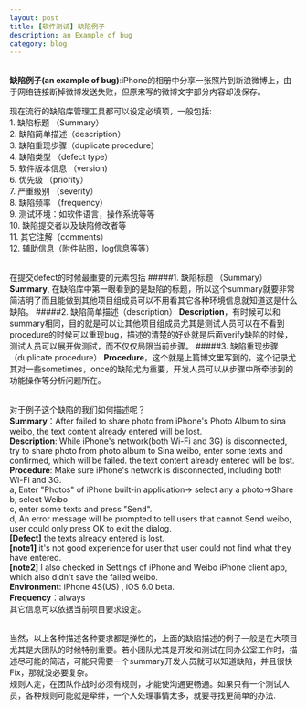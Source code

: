 ```yaml
---
layout: post
title: [软件测试] 缺陷例子
description: an Example of bug
category: blog
---
```

<br/>**缺陷例子(an example of bug)**:iPhone的相册中分享一张照片到新浪微博上，由于网络链接断掉微博发送失败，但原来写的微博文字部分内容却没保存。

现在流行的缺陷库管理工具都可以设定必填项，一般包括:
<br/>1. 缺陷标题 （Summary）
<br/>2. 缺陷简单描述（description）
<br/>3. 缺陷重现步骤（duplicate procedure）
<br/>4. 缺陷类型 （defect type）
<br/>5. 软件版本信息 （version)
<br/>6. 优先级 （priority）
<br/>7. 严重级别 （severity）
<br/>8. 缺陷频率 （frequency）
<br/>9. 测试环境：如软件语言，操作系统等等
<br/>10. 缺陷提交者以及缺陷修改者等
<br/>11. 其它注解（comments）
<br/>12. 辅助信息（附件贴图，log信息等等）

<br/>在提交defect的时候最重要的元素包括
#####1. 缺陷标题 （Summary）
**Summary**, 在缺陷库中第一眼看到的是缺陷的标题，所以这个summary就要非常简洁明了而且能做到其他项目组成员可以不用看其它各种环境信息就知道这是什么缺陷。
#####2. 缺陷简单描述（description）
**Description**，有时候可以和summary相同，目的就是可以让其他项目组成员尤其是测试人员可以在不看到procedure的时候可以重现bug，描述的清楚的好处就是后面verify缺陷的时候，测试人员可以展开做测试，而不仅仅局限当前步骤。
#####3. 缺陷重现步骤（duplicate procedure）
**Procedure**，这个就是上篇博文里写到的，这个记录尤其对一些sometimes，once的缺陷尤为重要，开发人员可以从步骤中所牵涉到的功能操作等分析问题所在。

<br/>对于例子这个缺陷的我们如何描述呢？
<br/>**Summary**：After failed to share photo from iPhone's Photo Album to sina weibo, the text content already entered will be lost.
<br/>**Description**:  While iPhone's network(both Wi-Fi and 3G) is disconnected, try to share photo from photo album to Sina weibo, enter some texts and confirmed, which will be failed. the text content already entered will be lost.
<br/>**Procedure**:
Make sure iPhone's network is disconnected, including both Wi-Fi and 3G.
<br/>a, Enter "Photos" of iPhone built-in application-> select any a photo->Share
<br/>b, select Weibo
<br/>c, enter some texts and press "Send".
<br/>d, An error message will be prompted to tell users that cannot Send weibo,  user could only press OK to exit the dialog.
<br/>**[Defect]** the texts already entered is lost. 
<br/>**[note1]** it's not good experience for user that user could not find what they have entered.
<br/>**[note2]** I also checked in Settings of iPhone and Weibo iPhone client app, which also didn't save the failed weibo.
<br/>**Environment**: iPhone 4S(US) , iOS 6.0 beta.
<br/>**Frequency**：always
<br/>其它信息可以依据当前项目要求设定。

<br/>当然，以上各种描述各种要求都是弹性的，上面的缺陷描述的例子一般是在大项目尤其是大团队的时候特别重要。若小团队尤其是开发和测试在同办公室工作时，描述尽可能的简洁，可能只需要一个summary开发人员就可以知道缺陷，并且很快Fix，那就没必要复杂。
<br/>规则人定，在团队作战时必须有规则，才能使沟通更畅通。如果只有一个测试人员，各种规则可能就是牵绊，一个人处理事情太多，就要寻找更简单的办法.


[Angelia]:    http://angeliaw.github.com  "Angelia"
